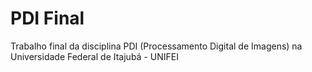 # PDI Final
Trabalho final da disciplina PDI (Processamento Digital de Imagens) na Universidade Federal de Itajubá - UNIFEI

